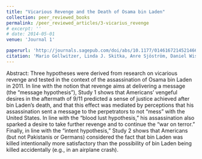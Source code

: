 ```yaml
---
title: "Vicarious Revenge and the Death of Osama bin Laden"
collection: peer_reviewed_books
permalink: /peer_reviewed_articles/3-vicarius_revenge
# excerpt: ''
# date: 2014-05-01
venue: 'Journal 1'

paperurl: 'http://journals.sagepub.com/doi/abs/10.1177/0146167214521466' 
citation: 'Mario Gollwitzer, Linda J. Skitka, Anre Sjöström, Daniel Wisneski, Peter Liberman, Syed Javed Nazir, and Brad Bushman. "Vicarious Revenge and the Death of Osama bin Laden,” <i>Personality and Social Psychology Bulletin</i>, Vol. 40, No. 5 (May 2014): 604–616.'
---
```


Abstract: Three hypotheses were derived from research on vicarious revenge and tested in the context of the assassination of Osama bin Laden in 2011. In line with the notion that revenge aims at delivering a message (the “message hypothesis”), Study 1
shows that Americans’ vengeful desires in the aftermath of 9/11 predicted a sense of justice achieved after bin Laden’s death,
and that this effect was mediated by perceptions that his assassination sent a message to the perpetrators to not “mess” with
the United States. In line with the “blood lust hypothesis,” his assassination also sparked a desire to take further revenge
and to continue the “war on terror.” Finally, in line with the “intent hypothesis,” Study 2 shows that Americans (but not
Pakistanis or Germans) considered the fact that bin Laden was killed intentionally more satisfactory than the possibility of bin Laden being killed accidentally (e.g., in an airplane crash).

<!-- [Download paper here](http://academicpages.github.io/files/paper1.pdf) -->

<!-- Recommended citation: Your Name, You. (2009). "Paper Title Number 1." <i>Journal 1</i>. 1(1). -->
